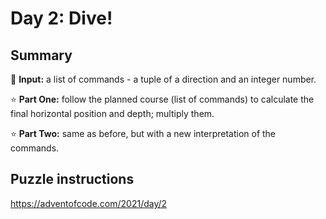 # Day 2: Dive!

## Summary

📃 **Input:** a list of commands - a tuple of a direction and an integer number.

⭐ **Part One:** follow the planned course (list of commands) to calculate the final horizontal position and depth; multiply them.

⭐ **Part Two:** same as before, but with a new interpretation  of the commands.

## Puzzle instructions
https://adventofcode.com/2021/day/2